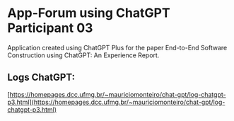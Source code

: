 # App-Forum using ChatGPT Participant 03

Application created using ChatGPT Plus for the paper End-to-End Software Construction using ChatGPT: An Experience Report.

## Logs ChatGPT:

[https://homepages.dcc.ufmg.br/~mauriciomonteiro/chat-gpt/log-chatgpt-p3.html](https://homepages.dcc.ufmg.br/~mauriciomonteiro/chat-gpt/log-chatgpt-p3.html)

